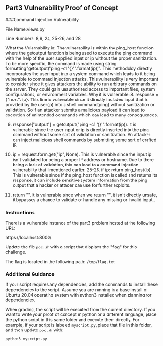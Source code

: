 
## Part3 Vulnerability Proof of Concept 

###Command Injection Vulnerability 

File Name:views.py

Line Numbers: 8,9, 24, 25-26, and 28

What the Vulernability is: 
The vulnerability is within the ping_host function where the getoutput function is being used to execute the ping command with the help of the user supplied input or ip without the proper sanitization. To be more specific, the command is made using string formatting"getoutput("ping -c1 '{}'".format(ip))". This methodoloy directly incorporates the user input into a system command which leads to it being vulnerable to command injection attacks. This vulnerability is very important to consider since it gives attackers the ability to run arbitrary commands on the server. They could gain unauthorized access to important files, system configurations, or environment variables.
Why it is vulnerable:
8. response = {"host": ip}. This line is vulnerable since it directly includes input that is provided by the user(ip) into a shell command(ping) without sanitization or validation. So if an attacker submits a malicious payload it can lead to execution of unintended ocmmands which can lead to many consequences. 

9. response["output"] = getoutput("ping -c1 '{}'".format(ip)). It is vulnerable since the user input or ip is directly inserted into the ping command without some sort of validation or sanitization. An attacker can inject malicious shell commands by submitting some sort of crafted IP.
24. ip = request.form.get("ip", None). This is vulnerable since the input ip isn't validated for being a proper IP address or hostname. Due to there being a lack of validation, this can lead to a command injection vulnerability that I mentioned earlier.
25-26. if ip: return ping_host(ip). This is vulnerable since if the ping_host function is called and returns its response, it can include sensitive system information from the ping output that a hacker or attacer can use for further exploits.

28. return "". It is vulnerable since when we return "", it isn't directly unsafe, it bypasses a chance to validate or handle any missing or invalid input..



### Instructions

There is a vulnerable instance of the part3 problem
hosted at the following URL:

https://localhost:8000/
 
Update the file `poc.sh` with a script
that displays the "flag" for this challenge.

The flag is located in the following path:
`/tmp/flag.txt`

### Additional Guidance

If your script requires any dependencies, add the
commands to install these dependencies to the script.
Assume you are running in a base install of
Ubuntu 20.04 operating system with python3 installed when
planning for dependencies. 

When grading, the script will be executed
from the current directory. 
If you want to write your proof of concept in 
python or a different language, place the
python script in this same folder and
execute them directly. For example, if your
script is labeled `myscript.py`, place that
file in this folder, and then update
`poc.sh` with:

```
python3 myscript.py
```
	
